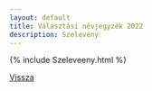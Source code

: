 ```yaml
---
layout: default
title: Választási névjegyzék 2022
description: Szelevény
---
```


{% include Szeleveeny.html %}

[Vissza](./)
